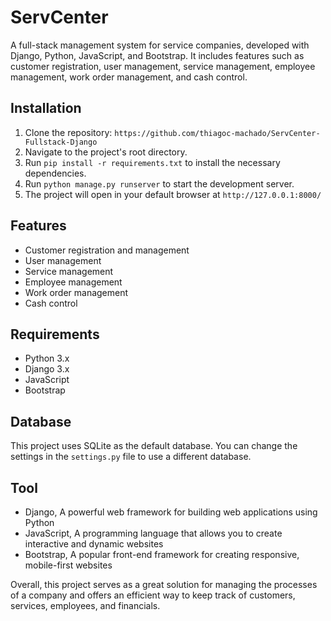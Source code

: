 # ServCenter
A full-stack management system for service companies, developed with Django, Python, JavaScript, and Bootstrap. It includes features such as customer registration, user management, service management, employee management, work order management, and cash control.

## Installation

1. Clone the repository: `https://github.com/thiagoc-machado/ServCenter-Fullstack-Django`
2. Navigate to the project's root directory.
3. Run `pip install -r requirements.txt` to install the necessary dependencies.
4. Run `python manage.py runserver` to start the development server.
5. The project will open in your default browser at `http://127.0.0.1:8000/`

## Features
- Customer registration and management
- User management
- Service management
- Employee management
- Work order management
- Cash control

## Requirements
- Python 3.x
- Django 3.x
- JavaScript
- Bootstrap

## Database
This project uses SQLite as the default database. You can change the settings in the `settings.py` file to use a different database.

## Tool
- Django, A powerful web framework for building web applications using Python
- JavaScript, A programming language that allows you to create interactive and dynamic websites
- Bootstrap, A popular front-end framework for creating responsive, mobile-first websites

Overall, this project serves as a great solution for managing the processes of a company and offers an efficient way to keep track of customers, services, employees, and financials.
